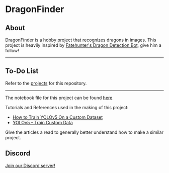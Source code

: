 # DragonFinder

## About

DragonFinder is a hobby project that recognizes dragons in images. This project is heavily inspired by [Fatehunter's Dragon Detection Bot](https://twitter.com/fluffdarken/status/1387851270690508800), give him a follow!

<hr>

## To-Do List

Refer to the [projects](https://github.com/StreamFroster/dragonfinder/projects?type=classic) for this repository.

<hr>

The notebook file for this project can be found [here](https://colab.research.google.com/drive/1A-4iOvUQ1WmhJ0J5AwuOfSG636mZEyCK?usp=sharing)


Tutorials and References used in the making of this project:

- [How to Train YOLOv5 On a Custom Dataset](https://blog.roboflow.com/how-to-train-yolov5-on-a-custom-dataset/)
- [YOLOv5 - Train Custom Data](https://github.com/ultralytics/yolov5/wiki/Train-Custom-Data)

Give the articles a read to generally better understand how to make a similar project.


## Discord

[Join our Discord server!](https://discord.gg/Jc2r2svyjH)
